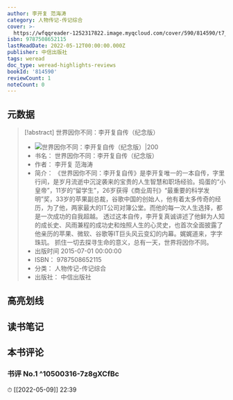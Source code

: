 ```yaml
---
author: 李开复 范海涛
category: 人物传记-传记综合
cover: >-
  https://wfqqreader-1252317822.image.myqcloud.com/cover/590/814590/t7_814590.jpg
isbn: 9787508652115
lastReadDate: 2022-05-12T00:00:00.000Z
publisher: 中信出版社
tags: weread
doc_type: weread-highlights-reviews
bookId: '814590'
reviewCount: 1
noteCount: 0
---
```


## 元数据

> [!abstract] 世界因你不同：李开复自传（纪念版）
> - ![ 世界因你不同：李开复自传（纪念版）|200](https://wfqqreader-1252317822.image.myqcloud.com/cover/590/814590/t7_814590.jpg)
> - 书名： 世界因你不同：李开复自传（纪念版）
> - 作者： 李开复 范海涛
> - 简介： 《世界因你不同：李开复自传》是李开复唯一的一本自传，字里行间，是岁月流逝中沉淀袭来的宝贵的人生智慧和职场经验。捣蛋的“小皇帝”，11岁的“留学生”，26岁获得《商业周刊》“最重要的科学发明”奖，33岁的苹果副总裁，谷歌中国的创始人，他有着太多传奇的经历，为了他，两家最大的IT公司对簿公堂。而他的每一次人生选择，都是一次成功的自我超越。 透过这本自传，李开复真诚讲述了他鲜为人知的成长史、风雨兼程的成功史和烛照人生的心灵史，也首次全面披露了他亲历的苹果、微软、谷歌等IT巨头风云变幻的内幕。娓娓道来，字字珠玑。 抓住一切去探寻生命的意义，总有一天，世界将因你不同。
> - 出版时间 2015-07-01 00:00:00
> - ISBN： 9787508652115
> - 分类： 人物传记-传记综合
> - 出版社： 中信出版社

## 高亮划线

## 读书笔记

## 本书评论

### 书评 No.1  ^10500316-7z8gXCfBc
⏱ [[2022-05-09]]  22:39

